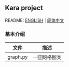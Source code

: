 ## Kara project
README: [ENGLISH](https://github.com/alexwoo1900/kara/blob/master/README.md) | [简体中文](https://github.com/alexwoo1900/kara/blob/master/README_CN.md)

### 基本介绍
文件 | 描述
---|---
graph.py | 一些网格图类
